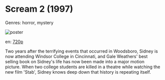 # Scream 2 (1997)

Genres: horror, mystery

![poster](http://image.tmdb.org/t/p/w500/c5AyWNWooMGkJXlqLwmPQCjUwHt.jpg)

en:
  [720p](magnet:?xt=urn:btih:A97A50C6D9D8921A8C2F6B01FC8F15743518D473&tr=udp://glotorrents.pw:6969/announce&tr=udp://tracker.opentrackr.org:1337/announce&tr=udp://torrent.gresille.org:80/announce&tr=udp://tracker.openbittorrent.com:80&tr=udp://tracker.coppersurfer.tk:6969&tr=udp://tracker.leechers-paradise.org:6969&tr=udp://p4p.arenabg.ch:1337&tr=udp://tracker.internetwarriors.net:1337)
  


Two years after the terrifying events that occurred in Woodsboro, Sidney is now attending Windsor College in Cincinnati, and Gale Weathers' best selling book on Sidney's life has now been made into a major motion picture. When two college students are killed in a theatre while watching the new film 'Stab', Sidney knows deep down that history is repeating itself.